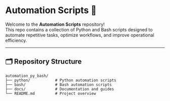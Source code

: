 # Automation Scripts 🚀

Welcome to the **Automation Scripts** repository!  
This repo contains a collection of Python and Bash scripts designed to automate repetitive tasks, optimize workflows, and improve operational efficiency.

---

## 🗂️ Repository Structure
```plaintext
automation_py_bash/
├── python/           # Python automation scripts
├── bash/             # Bash automation scripts
├── docs/             # Documentation and guides
└── README.md         # Project overview
